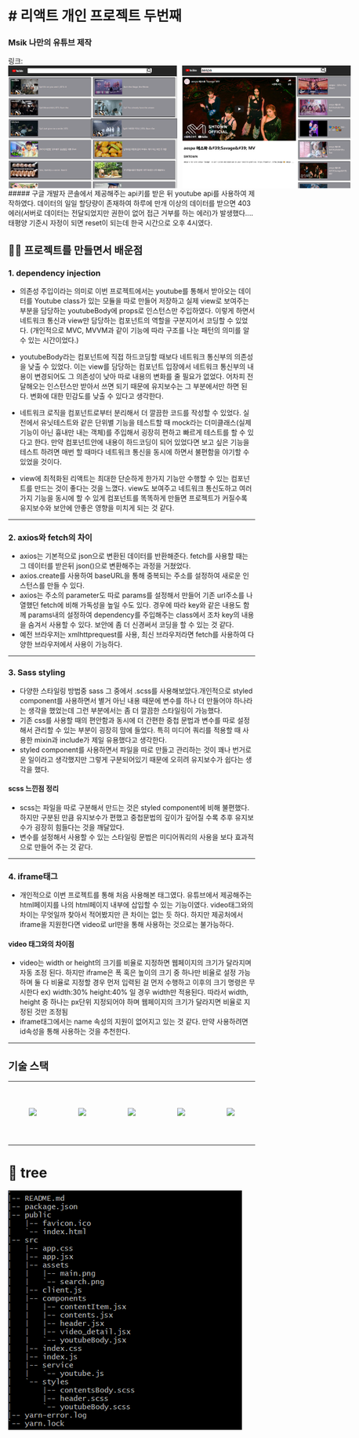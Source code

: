 <h1># 리액트 개인 프로젝트 두번째</h1>
<h3>Msik 나만의 유튜브 제작</h3>
링크:

<div style="display:flex">
<img src="./src/assets/main.png" style="height: 250px; margin-right:10px;"/>
<img src="./src/assets/search.png" style="height: 250px"/>
</div>
##### 구글 개발자 콘솔에서 제공해주는 api키를 받은 뒤 youtube api를 사용하여 제작하였다. 데이터의 일일 할당량이 존재하여 하루에 만개 이상의 데이터를 받으면 403에러(서버로 데이터는 전달되었지만 권한이 없어 접근 거부를 하는 에러)가 발생했다.... 태평양 기준시 자정이 되면 reset이 되는데 한국 시간으로 오후 4시였다.

## 🙋‍♀️ 프로젝트를 만들면서 배운점

### 1. dependency injection

- 의존성 주입이라는 의미로 이번 프로젝트에서는 youtube를 통해서 받아오는 데이터를 Youtube class가 있는 모듈을 따로 만들어 저장하고 실제 view로 보여주는 부분을 담당하는 youtubeBody에 props로 인스턴스만 주입하였다. 이렇게 하면서 네트워크 통신과 view만 담당하는 컴포넌트의 역할을 구분지어서 코딩할 수 있었다.
  (개인적으로 MVC, MVVM과 같이 기능에 따라 구조를 나눈 패턴의 의미를 알 수 있는 시간이었다.)

- youtubeBody라는 컴포넌트에 직접 하드코딩할 때보다 네트워크 통신부의 의존성을 낮출 수 있었다. 이는 view를 담당하는 컴포넌트 입장에서 네트워크 통신부의 내용이 변경되어도 그 의존성이 낮아 따로 내용의 변화를 줄 필요가 없었다. 어차피 전달해오는 인스턴스만 받아서 쓰면 되기 때문에 유지보수는 그 부분에서만 하면 된다. 변화에 대한 민감도를 낮출 수 있다고 생각한다.

- 네트워크 로직을 컴포넌트로부터 분리해서 더 깔끔한 코드를 작성할 수 있었다. 실전에서 유닛테스트와 같은 단위별 기능을 테스트할 때 mock라는 더미클래스(실제 기능이 아닌 흉내만 내는 객체)를 주입해서 굉장히 편하고 빠르게 테스트를 할 수 있다고 한다. 만약 컴포넌트안에 내용이 하드코딩이 되어 있었다면 보고 싶은 기능을 테스트 하려면 매번 할 때마다 네트워크 통신을 동시에 하면서 불편함을 야기할 수 있었을 것이다.

- view에 최적화된 리액트는 최대한 단순하게 한가지 기능만 수행할 수 있는 컴포넌트를 만드는 것이 좋다는 것을 느꼈다. view도 보여주고 네트워크 통신도하고 여러가지 기능을 동시에 할 수 있게 컴포넌트를 똑똑하게 만들면 프로젝트가 커질수록 유지보수와 보안에 안좋은 영향을 미치게 되는 것 같다.

---

### 2. axios와 fetch의 차이

- axios는 기본적으로 json으로 변환된 데이터를 반환해준다. fetch를 사용할 때는 그 데이터를 받은뒤 json()으로 변환해주는 과정을 거쳤었다.
- axios.create를 사용하여 baseURL을 통해 중복되는 주소를 설정하여 새로운 인스턴스를 만들 수 있다.
- axios는 주소의 parameter도 따로 params를 설정해서 만들어 기존 url주소를 나열했던 fetch에 비해 가독성을 높일 수도 있다. 경우에 따라 key와 같은 내용도 함께 params내의 설정하여 dependency를 주입해주는 class에서 조차 key의 내용을 숨겨서 사용할 수 있다.
  보안에 좀 더 신경써서 코딩을 할 수 있는 것 같다.
- 예전 브라우저는 xmlhttprequest를 사용, 최신 브라우저라면 fetch를 사용하여 다양한 브라우저에서 사용이 가능하다.

---

### 3. Sass styling

- 다양한 스타일링 방법중 sass 그 중에서 .scss를 사용해보았다.개인적으로 styled component를 사용하면서 별거 아닌 내용 때문에 변수를 하나 더 만들어야 하나라는 생각을 했었는데 그런 부분에서는 좀 더 깔끔한 스타일링이 가능했다.
- 기존 css를 사용할 때의 편안함과 동시에 더 간편한 중첩 문법과 변수를 따로 설정해서 관리할 수 있는 부분이 굉장히 맘에 들었다.
  특히 미디어 쿼리를 적용할 때 사용한 mixin과 include가 제일 유용했다고 생각한다.
- styled component를 사용하면서 파일을 따로 만들고 관리하는 것이 꽤나 번거로운 일이라고 생각했지만 그렇게 구분되어있기 때문에 오히려 유지보수가 쉽다는 생각을 했다.

#### scss 느낀점 정리

- scss는 파일을 따로 구분해서 만드는 것은 styled component에 비해 불편했다. 하지만 구분된 만큼 유지보수가 편했고 중첩문법의 깊이가 깊어질 수록 추후 유지보수가 굉장히 힘들다는 것을 깨달았다.
- 변수를 설정해서 사용할 수 있는 스타일링 문법은 미디어쿼리의 사용을 보다 효과적으로 만들어 주는 것 같다.

---

### 4. iframe태그

- 개인적으로 이번 프로젝트를 통해 처음 사용해본 태그였다. 유튜브에서 제공해주는 html페이지를 나의 html페이지 내부에 삽입할 수 있는 기능이였다. video태그와의 차이는 무엇일까 찾아서 적어봤지만 큰 차이는 없는 듯 하다. 하지만 제공처에서 iframe을 지원한다면 video로 url만을 통해 사용하는 것으로는 불가능하다.

#### video 태그와의 차이점

- video는 width or height의 크기를 비율로 지정하면 웹페이지의 크기가 달라지며 자동 조정 된다. 하지만 iframe은 폭 혹은 높이의 크기 중 하나만 비율로 설정 가능하며 둘 다 비율로 지정할 경우 먼저 입력된 걸 먼저 수행하고 이후의 크기 명령은 무시한다
  ex) width:30% height:40% 일 경우 width만 적용된다.
  따라서 width, height 중 하나는 px단위 지정되어야 하며 웹페이지의 크기가 달라지면 비율로 지정된 것만 조정됨
- iframe태그에서는 name 속성의 지원이 없어지고 있는 것 같다. 만약 사용하려면 id속성을 통해 사용하는 것을 추천한다.

---

## 기술 스택

<table>
  <tr height="130px">
    <td align="center" width="130px">
      <img src="https://cdn.svgporn.com/logos/react.svg"/></a>
    </td>
    <td align="center" width="130px">
      <img src="https://cdn.svgporn.com/logos/prettier.svg"/></a>
    </td>
    <td align="center" width="130px">
      <img src="https://cdn.svgporn.com/logos/eslint.svg"/></a>
    </td>
    <td align="center" width="130px">
      <img src="https://cdn.svgporn.com/logos/axios.svg"/></a>
    </td>
    <td align="center" width="130px">
      <img src="https://cdn.svgporn.com/logos/sass.svg"/></a>
    </td>
  </tr>
</table>

# 📁 tree

<img src="./src/assets/file-structure.png">
